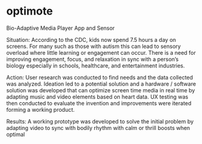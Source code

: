 # optimote
Bio-Adaptive Media Player App and Sensor


Situation: According to the CDC, kids now spend 7.5 hours a day on screens. For
many such as those with autism this can lead to sensory overload where little learning
or engagement can occur. There is a need for improving engagement, focus, and
relaxation in sync with a person’s biology especially in schools, healthcare, and
entertainment industries.


Action: User research was conducted to find needs and the data collected was
analyzed. Ideation led to a potential solution and a hardware / software solution was
developed that can optimize screen time media in real time by adapting music and
video elements based on heart data. UX testing was then conducted to evaluate the
invention and improvements were iterated forming a working product.


Results: A working prototype was developed to solve the initial problem by adapting
video to sync with bodily rhythm with calm or thrill boosts when optimal
